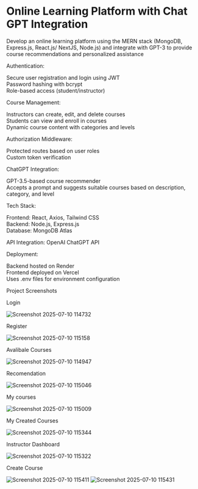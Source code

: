 #  Online Learning Platform with Chat GPT Integration
Develop an online learning platform using the MERN stack (MongoDB,  Express.js, React.js/ NextJS, Node.js) and integrate  with GPT-3 to provide course recommendations and personalized assistance

Authentication:<br>

Secure user registration and login using JWT<br>
Password hashing with bcrypt<br>
Role-based access (student/instructor)<br>

Course Management:<br>

Instructors can create, edit, and delete courses<br>
Students can view and enroll in courses<br>
Dynamic course content with categories and levels<br>

Authorization Middleware:<br>

Protected routes based on user roles<br>
Custom token verification<br>

ChatGPT Integration:<br>

GPT-3.5-based course recommender<br>
Accepts a prompt and suggests suitable courses based on description, category, and level<br>

Tech Stack:<br>

Frontend: React, Axios, Tailwind CSS<br>
Backend: Node.js, Express.js<br>
Database: MongoDB Atlas<br>

API Integration: OpenAI ChatGPT API<br>

Deployment:<br>

Backend hosted on Render<br>
Frontend deployed on Vercel<br>
Uses .env files for environment configuration<br>

Project Screenshots

Login

![Screenshot 2025-07-10 114732](https://github.com/user-attachments/assets/49a5e189-5954-4ff6-90cb-5efb60241b5a)

Register

![Screenshot 2025-07-10 115158](https://github.com/user-attachments/assets/74033c90-ff8f-47df-9c41-89d6ba0e6ef9)

Avalibale Courses

![Screenshot 2025-07-10 114947](https://github.com/user-attachments/assets/0eabfe08-96cb-49c6-8ca9-42786219ff1d)

Recomendation

![Screenshot 2025-07-10 115046](https://github.com/user-attachments/assets/3d199e2f-33e9-4a90-8d39-84c9723b5975)

My courses

![Screenshot 2025-07-10 115009](https://github.com/user-attachments/assets/0f8ae7c4-3e57-48cb-a0d4-a51a570fc074)


My Created Courses

![Screenshot 2025-07-10 115344](https://github.com/user-attachments/assets/929f210c-f841-4306-8268-420ab52dabbe)

Instructor Dashboard

![Screenshot 2025-07-10 115322](https://github.com/user-attachments/assets/654efaa7-73e8-4a28-9637-4b152e3fed1a)

Create Course

![Screenshot 2025-07-10 115411](https://github.com/user-attachments/assets/2c957d40-72f6-4a1d-9b1b-7ec3031e6550)
![Screenshot 2025-07-10 115431](https://github.com/user-attachments/assets/cb0ab80d-2072-4432-9ce4-d3a61c579f71)
